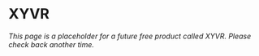 # XYVR

*This page is a placeholder for a future free product called XYVR. Please check back another time.*

